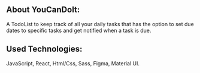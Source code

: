 ## About YouCanDoIt:
A TodoList to keep track of all your daily tasks that has the option to set due dates to specific tasks and get notified when a task is due.

## Used Technologies:
JavaScript, React, Html/Css, Sass, Figma, Material UI.
